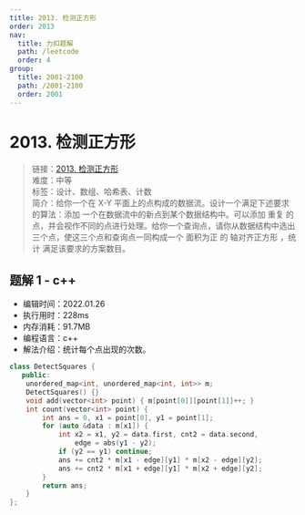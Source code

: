 ```yaml
---
title: 2013. 检测正方形
order: 2013
nav:
  title: 力扣题解
  path: /leetcode
  order: 4
group:
  title: 2001-2100
  path: /2001-2100
  order: 2001
---
```


# 2013. 检测正方形

> 链接：[2013. 检测正方形](https://leetcode-cn.com/problems/detect-squares/)  
> 难度：中等  
> 标签：设计、数组、哈希表、计数  
> 简介：给你一个在 X-Y 平面上的点构成的数据流。设计一个满足下述要求的算法：添加 一个在数据流中的新点到某个数据结构中。可以添加 重复 的点，并会视作不同的点进行处理。给你一个查询点，请你从数据结构中选出三个点，使这三个点和查询点一同构成一个 面积为正 的 轴对齐正方形 ，统计 满足该要求的方案数目。

## 题解 1 - c++

- 编辑时间：2022.01.26
- 执行用时：228ms
- 内存消耗：91.7MB
- 编程语言：c++
- 解法介绍：统计每个点出现的次数。

```c++
class DetectSquares {
   public:
    unordered_map<int, unordered_map<int, int>> m;
    DetectSquares() {}
    void add(vector<int> point) { m[point[0]][point[1]]++; }
    int count(vector<int> point) {
        int ans = 0, x1 = point[0], y1 = point[1];
        for (auto &data : m[x1]) {
            int x2 = x1, y2 = data.first, cnt2 = data.second,
                edge = abs(y1 - y2);
            if (y2 == y1) continue;
            ans += cnt2 * m[x1 - edge][y1] * m[x2 - edge][y2];
            ans += cnt2 * m[x1 + edge][y1] * m[x2 + edge][y2];
        }
        return ans;
    }
};
```
